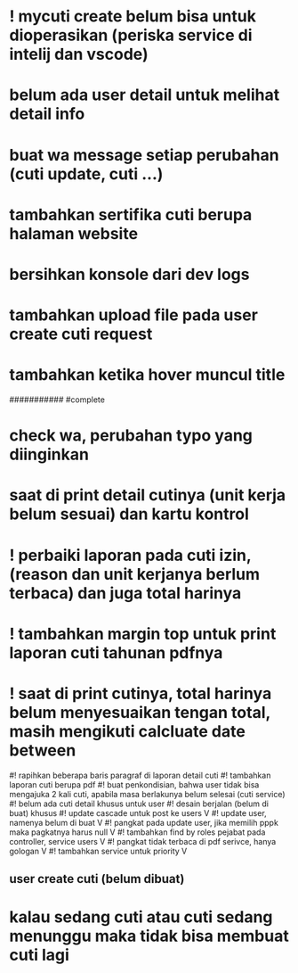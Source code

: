 # ! mycuti create belum bisa untuk dioperasikan (periska service di intelij dan vscode)

# belum ada user detail untuk melihat detail info

# buat wa message setiap perubahan (cuti update, cuti ...)

# tambahkan sertifika cuti berupa halaman website

# bersihkan konsole dari dev logs

# tambahkan upload file pada user create cuti request

# tambahkan ketika hover muncul title

###########
#complete

# check wa, perubahan typo yang diinginkan

# saat di print detail cutinya (unit kerja belum sesuai) dan kartu kontrol

# ! perbaiki laporan pada cuti izin, (reason dan unit kerjanya berlum terbaca) dan juga total harinya

# ! tambahkan margin top untuk print laporan cuti tahunan pdfnya

# ! saat di print cutinya, total harinya belum menyesuaikan tengan total, masih mengikuti calcluate date between

#! rapihkan beberapa baris paragraf di laporan detail cuti
#! tambahkan laporan cuti berupa pdf
#! buat penkondisian, bahwa user tidak bisa mengajuka 2 kali cuti, apabila masa berlakunya belum selesai (cuti service)
#! belum ada cuti detail khusus untuk user
#! desain berjalan (belum di buat) khusus
#! update cascade untuk post ke users V
#! update user, namenya belum di buat V
#! pangkat pada update user, jika memilih pppk maka pagkatnya harus null V
#! tambahkan find by roles pejabat pada controller, service users V
#! pangkat tidak terbaca di pdf serivce, hanya gologan V
#! tambahkan service untuk priority V

## user create cuti (belum dibuat)

# kalau sedang cuti atau cuti sedang menunggu maka tidak bisa membuat cuti lagi
